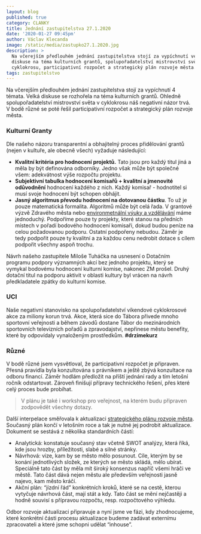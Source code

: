 ```yaml
---
layout: blog
published: true
category: CLANKY
title: Jednání zastupitelstva 27.1.2020
date: '2020-01-27 09:45pm'
author: Václav Klecanda
image: /static/media/zastupko27.1.2020.jpg
description: >
  Na včerejším předlouhém jednání zastupitelstva stojí za vypíchnutí velká
  diskuse na téma kulturních grantů, spolupořadatelství mistrovství světa v
  cyklokrosu, participativní rozpočet a strategický plán rozvoje města.
tags: zastupitelstvo
---
```

Na včerejším předlouhém jednání zastupitelstva stojí za vypíchnutí 4 témata. Velká diskuse se rozhořela na téma kulturních grantů. Ohledně spolupořadatelství mistrovství světa v cyklokrosu náš negativní názor trvá. V bodě různé se poté řešil participativní rozpočet a strategický plán rozvoje města.

### Kulturní Granty
Dle našeho názoru transparentní a obhajitelný proces přidělování grantů (nejen v kultuře, ale obecně všech) vyžaduje následující:
- __Kvalitní kritéria pro hodnocení projektů.__ Tato jsou pro každý titul jiná a měla by být definována odborníky. Jedno však může být společné všem: adekvátnost výše rozpočtu projektu. 
- __Subjektivní tabulka hodnocení komisařů + kvalitní a jmenovité odůvodnění__ hodnocení každého z nich. Každý komisař - hodnotitel si musí svoje hodnocení být schopen obhájit.
- __Jasný algoritmus převodu hodnocení na dotovanou částku__. To už je pouze matematická formalita. Algoritmů může být celá řada. V grantové výzvě Zdravého města nebo [environmetnální výuky a vzdělávání](http://www.taborcz.eu/dotacni-program-mesta-tabora-na-podporu-environmentalniho-vzdelavani-vychovy-a-osvety-v-letech-2018-2020/d-51067) máme jednoduchý. Podpoříme pouze ty projekty, které stanou na předních místech v pořadí bodového hodnocení komisaři, dokud budou peníze na celou požadovanou podporu. Ostatní podpořeny nebudou. Záměr je tedy podpořit pouze ty kvalitní a za každou cenu nedrobit dotace s cílem podpořit všechny aspoň trochu.

Návrh našeho zastupitele Miloše Tuháčka na usnesení o Dotačním programu podpory významných akcí bez jednoho projektu, který se vymykal bodovému hodnocení kulturní komise, nakonec ZM prošel. Druhý dotační titul na podporu aktivit v oblasti kultury byl vrácen na návrh předkladatele zpátky do kulturní komise.

### UCI
Naše negativní stanovisko na spolupořadatelství víkendové cyklokrosové akce za miliony korun trvá. Akce, která sice do Tábora přivede mnoho sportovní veřejnosti a během závodů dostane Tábor do mezinárodních sportovních televizních pořadů a zpravodajství, nepřinese městu benefity, které by odpovídaly vynaloženým prostředkům. __#drzimekurz__

### Různé
V bodě různé jsem vysvětloval, že participativní rozpočet je připraven. Přesná pravidla byla konzultována s právníkem a ještě zbývá konzultace na odboru financí. Záměr hodlám předložit na příští jednání rady a tím letošní ročník odstartovat. Zároveň finišují přípravy technického řešení, přes které celý proces bude probíhat. 

> V plánu je také i workshop pro veřejnost, na kterém budu připraven zodpovědět všechny dotazy.

Další interpelace směřovala k aktualizaci [strategického plánu rozvoje města](http://www.taborcz.eu/strategicky-plan-rozvoje-mesta-tabor-2014-2020/ds-1751). Současný plán končí v letošním roce a tak je nutné jej podrobit aktualizace. Dokument se sestává z několika standardních částí:
- Analytická: konstatuje současný stav včetně SWOT analýzy, která říká, kde jsou hrozby, příležitosti, slabé a silné stránky.
- Návrhová: vize, kam by se město mělo posunout. Cíle, kterým by se konání jednotlivých složek, ze kterých se město skládá, mělo ubírat. Speciálně tato část by měla mít široký konsenzus napříč všemi hráči ve městě. Tato část dává nejen městu ale především veřejnosti jasně najevo, kam město kráčí.
- Akční plán: “jízdní řád” konkrétních kroků, které se na cestě, kterou vytyčuje návrhová část, mají stát a kdy. Tato část se mění nejčastěji a hodně souvisí s přípravou rozpočtu, resp. rozpočtového výhledu.

Odbor rozvoje aktualizaci připravuje a nyní jsme ve fázi, kdy zhodnocujeme, které konkrétní části procesu aktualizace budeme zadávat externímu zpracovateli a které jsme schopni udělat “inhouse”. 
